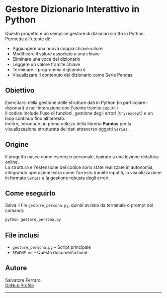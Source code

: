 # Gestore Dizionario Interattivo in Python

Questo progetto è un semplice gestore di dizionari scritto in Python. Permette all'utente di:

- Aggiungere una nuova coppia chiave:valore
- Modificare il valore associato a una chiave
- Eliminare una voce del dizionario
- Leggere un valore tramite chiave
- Terminare il programma digitando `0`
- Visualizzare il contenuto del dizionario come Serie Pandas
## Obiettivo

Esercitarsi nella gestione delle strutture dati in Python (in particolare i dizionari) e nell'interazione con l'utente tramite `input()`.  
Il codice include l'uso di funzioni, gestione degli errori (`try/except`) e un loop continuo fino all'arresto.  
Inoltre, introduce un primo utilizzo della libreria **Pandas** per la visualizzazione strutturata dei dati attraverso oggetti `Series`.

## Origine

Il progetto nasce come esercizio personale, ispirato a una lezione didattica online.  
La struttura e l'estensione del codice sono state realizzate in autonomia, integrando operazioni extra come l'arresto tramite input `0`, la visualizzazione in formato `Series` e la gestione robusta degli errori.

## Come eseguirlo

Salva il file `gestore_persona.py`, quindi avvialo da terminale o prompt dei comandi:

```bash
python gestore_persona.py
```

## File inclusi

- `gestore_persona.py` – Script principale
- `README.md` – Questa documentazione

## Autore

Salvatore Ferraro  
[GitHub Profile](https://github.com/)

---

